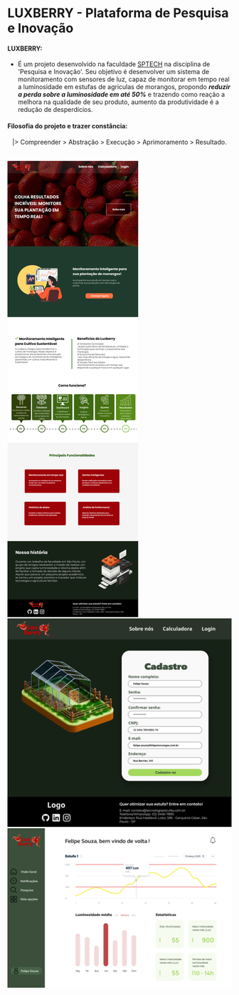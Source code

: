# LUXBERRY - Plataforma de Pesquisa e Inovação

#### LUXBERRY:

- É um projeto desenvolvido na faculdade [SPTECH](https://www.sptech.school/) na disciplina de 'Pesquisa e Inovação'. Seu objetivo é desenvolver um sistema de monitoramento com
  sensores de luz, capaz de monitorar em tempo real a luminosidade em estufas de agriculas de morangos, propondo <b><i>reduzir a perda sobre a luminosidade em até 50%</i></b> e trazendo como reação a melhora na qualidade de seu produto, aumento da produtividade é a redução de desperdícios.

#### Filosofia do projeto e trazer constância:

<center>
|> Compreender
>    Abstração
>       Execução
>         Aprimoramento
>           Resultado.
</center>
<br><br>
<div>
<img src="/Documentação/Algoritmo - Prototipação WebSite/Pr.WebSite/Home.png">

<div>
<img src="/Documentação/Algoritmo - Prototipação WebSite/Pr.WebSite/Cadastro.png">
<div>
<img src="/Documentação/Algoritmo - Prototipação WebSite/Pr.WebSite/Tela_Dashboard.png">
</div>
</div>
</div>
